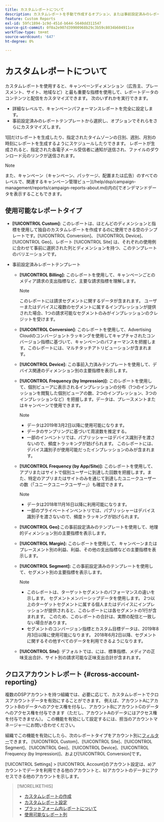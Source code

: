 ```yaml
---
title: カスタムレポートについて
description: カスタムレポートを手動で作成するオプション、または事前設定済みのレポートテンプレートを使用するオプションについて説明します。
feature: Custom Reports
exl-id: 59fc1894-1c9d-451d-b644-5640dd311547
source-git-commit: 0f0a2e907d39900968b29c3b59c8034b604911ce
workflow-type: tm+mt
source-wordcount: '647'
ht-degree: 0%

---
```


# カスタムレポートについて

カスタムレポートを使用すると、キャンペーンディメンション（広告主、プレースメント、サイト、地域など）と最も重要な指標を使用して、レポートデータのコンテンツと配信をカスタマイズできます。 次のいずれかを実行できます。

* 詳細なレベルで、キャンペーンパフォーマンスレポートを完全に設定します。
* 事前設定済みのレポートテンプレートから選択し、オプションでそれらをさらにカスタマイズします。

1回だけレポートを生成したり、指定されたタイムゾーンの日別、週別、月別の時刻にレポートを生成するようにスケジュールしたりできます。 レポートが生成されると、指定された各電子メール受信者に通知が送信され、ファイルのダウンロード元のリンクが送信されます。

>[!NOTE]
>
>また、キャンペーン（キャンペーン、パッケージ、配置または広告）のすべてのレベルで、関連するキャンペーン管理ビュー](/help/dsp/campaign-management/reports/campaign-reports-about.md)内の[でオンデマンドデータを表示することもできます。

## 使用可能なレポートタイプ

* **[!UICONTROL Custom]:** このレポートは、ほとんどのディメンションと指標を使用して独自のカスタムレポートを作成するのに使用できる空のテンプレートです。[!UICONTROL Conversion]、  [!UICONTROL Device]、  [!UICONTROL Geo]、レポート [!UICONTROL Site] は、それぞれの使用例に合わせて事前に選択された列とディメンションを持つ、このテンプレートのバリエーションです。

* 事前設定済みレポートテンプレート

   * **[!UICONTROL Billing]:** このレポートを使用して、キャンペーンごとのメディア請求の支出指標など、主要な請求指標を理解します。

      >[!NOTE]
      >
      >このレポートには請求セグメントに関するデータが含まれます。 ユーザーまたはデバイスに複数のセグメントに属するインプレッションが提供された場合、1つの請求可能なセグメントのみがインプレッションのクレジットを受けます。

   * **[!UICONTROL Conversion]:** このレポートを使用して、Advertising Cloudのコンバージョントラッキングを使用してキャプチャされたコンバージョン指標に基づいて、キャンペーンのパフォーマンスを把握します。このレポートには、マルチタッチアトリビューションが含まれます。

   * **[!UICONTROL Device]:** この事前入力済みテンプレートを使用して、デバイス関連のディメンション別の主要指標を表示します。

   * **[!UICONTROL Frequency (by Impression)]:** このレポートを使用して、個別ビューアに表示されるインプレッションの分布（1つのインプレッションを閲覧した個別ビューアの数、2つのインプレッション、3つのインプレッションなど）を把握します。データは、プレースメントまたはキャンペーンで使用できます。

      >[!NOTE]
      >
      >* データは2019年3月2日以降に使用可能になります。
      >* データのサンプリングに基づいて周波数を推定する。
      >* 一部のインベントリでは、パブリッシャーはデバイス識別子を渡さないので、頻度トラッキングが妨げられます。 このレポートには、デバイス識別子が使用可能だったインプレッションのみが含まれます。


   * **[!UICONTROL Frequency (by App/Site)]:** このレポートを使用して、アプリまたはサイトで個別ユーザーに到達した回数を把握します。また、特定のアプリまたはサイトのみを通じて到達したユニークユーザーの数（「ユニークユニークユーザー」）も確認できます。

      >[!NOTE]
      >
      >* データは2018年11月16日以降に利用可能になります。
      >* 一部のプライベートインベントリでは、パブリッシャーはデバイス識別子を渡さないので、頻度トラッキングが妨げられます。


   * **[!UICONTROL Geo]**:この事前設定済みのテンプレートを使用して、地理的ディメンション別の主要指標を表示します。

   * **[!UICONTROL Margin]:** このレポートを使用して、キャンペーンまたはプレースメント別の利益、利益、その他の支出指標などの主要指標を表示します。

   * **[!UICONTROL Segment]:** この事前設定済みのテンプレートを使用して、セグメント別の主要指標を表示します。

      >[!NOTE]
      >
      >* このレポートは、ターゲットセグメントのパフォーマンスの違いを示します。 セグメントメンバーシップデータを使用します。 2つ以上のターゲットセグメントに属する個人またはデバイスにインプレッションが提供されると、このレポートには各セグメントの1行が含まれます。 このため、このレポートの合計は、実際の配信と一致しない場合があります。
      >* セグメントのコンバージョン指標とカスタム目標データは、2019年8月3日以降に使用可能になります。 2018年6月2日以降、セグメントに関するその他すべてのデータを利用できるようになります。


   * **[!UICONTROL Site]:** デフォルトでは、には、標準指標、メディアの正味支出合計、サイト別の請求可能な正味支出合計が含まれます。

## クロスアカウントレポート {#cross-account-reporting}

複数のDSPアカウントを持つ組織では、必要に応じて、カスタムレポートでクロスアカウントデータを有効にすることができます。 例えば、アカウントAにアカウントBのデータへのアクセス権を付与し、アカウントBにアカウントCのデータへのアクセス権を付与できます（ただし、アカウントAのデータにはアクセス権を付与できません）。 この機能を有効にして設定するには、担当のアカウントマネージャーにお問い合わせください。

組織でこの機能を有効にしたら、次のレポートタイプをアカウント別に[フィルター](report-settings.md)できます。 [!UICONTROL Custom]、[!UICONTROL Site]、[!UICONTROL Segment]、[!UICONTROL Geo]、[!UICONTROL Device]、[!UICONTROL Frequency (by Impression)]、および[!UICONTROL Conversion]です。

[!UICONTROL Settings] > [!UICONTROL Account]のアカウント設定は、a)アカウントでデータを利用できる他のアカウントと、b)アカウントのデータにアクセスできる他のアカウントを示します。

>[!MORELIKETHIS]
>
>* [カスタムレポートの作成](/help/dsp/reports/report-create.md)
>* [カスタムレポート設定](/help/dsp/reports/report-settings.md)
>* [プラットフォーム内レポートについて](/help/dsp/campaign-management/reports/campaign-reports-about.md)
>* [使用可能なレポート列](/help/dsp/reports/report-columns.md)

